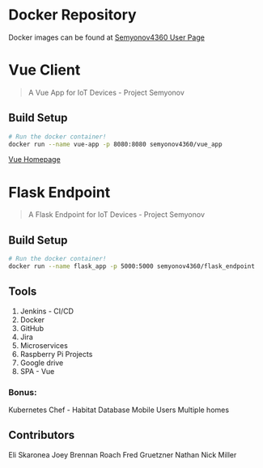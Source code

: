 # Docker Repository
Docker images can be found at [Semyonov4360 User Page](https://hub.docker.com/u/semyonov4360/)

# Vue Client

> A Vue App for IoT Devices - Project Semyonov

## Build Setup

``` bash
# Run the docker container!
docker run --name vue-app -p 8080:8080 semyonov4360/vue_app

```
[Vue Homepage](https://localhost:8080/#/home)


# Flask Endpoint

> A Flask Endpoint for IoT Devices - Project Semyonov

## Build Setup
``` bash
# Run the docker container!
docker run --name flask_app -p 5000:5000 semyonov4360/flask_endpoint

```

## Tools
1. Jenkins - CI/CD
2. Docker
3. GitHub
4. Jira
5. Microservices
6. Raspberry Pi Projects
7. Google drive
8. SPA - Vue

### Bonus:
Kubernetes
Chef - Habitat
Database
Mobile
Users
Multiple homes

## Contributors
Eli Skaronea
Joey Brennan
Roach
Fred Gruetzner
Nathan
Nick Miller

